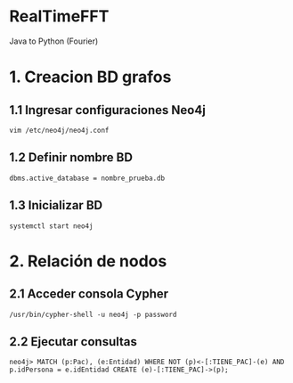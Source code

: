 # RealTimeFFT
Java to Python (Fourier)


# 1. Creacion BD grafos

## 1.1 Ingresar configuraciones Neo4j
    vim /etc/neo4j/neo4j.conf

## 1.2 Definir nombre BD
    dbms.active_database = nombre_prueba.db
 
## 1.3 Inicializar BD
    systemctl start neo4j
    
    
# 2. Relación de nodos

## 2.1 Acceder consola Cypher
    /usr/bin/cypher-shell -u neo4j -p password
    
## 2.2 Ejecutar consultas
    neo4j> MATCH (p:Pac), (e:Entidad) WHERE NOT (p)<-[:TIENE_PAC]-(e) AND p.idPersona = e.idEntidad CREATE (e)-[:TIENE_PAC]->(p);

    

